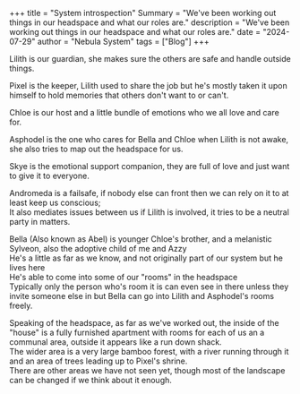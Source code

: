 +++
title = "System introspection"
Summary = "We've been working out things in our headspace and what our roles are."
description = "We've been working out things in our headspace and what our roles are."
date = "2024-07-29"
author = "Nebula System"
tags = ["Blog"]
+++

Lilith is our guardian, she makes sure the others are safe and handle outside things.

Pixel is the keeper, Lilith used to share the job but he's mostly taken it upon himself to hold memories that others don't want to or can't.

Chloe is our host and a little bundle of emotions who we all love and care for.

Asphodel is the one who cares for Bella and Chloe when Lilith is not awake, she also tries to map out the headspace for us.

Skye is the emotional support companion, they are full of love and just want to give it to everyone.

Andromeda is a failsafe, if nobody else can front then we can rely on it to at least keep us conscious;\
It also mediates issues between us if Lilith is involved, it tries to be a neutral party in matters.

Bella (Also known as Abel) is younger Chloe's brother, and a melanistic Sylveon, also the adoptive child of me and Azzy\
He's a little as far as we know, and not originally part of our system but he lives here\
He's able to come into some of our "rooms" in the headspace\
Typically only the person who's room it is can even see in there unless they invite someone else in but Bella can go into Lilith and Asphodel's rooms freely.

Speaking of the headspace, as far as we've worked out, the inside of the "house" is a fully furnished apartment with rooms for each of us an a communal area, outside it appears like a run down shack.\
The wider area is a very large bamboo forest, with a river running through it and an area of trees leading up to Pixel's shrine.\
There are other areas we have not seen yet, though most of the landscape can be changed if we think about it enough. 